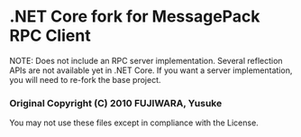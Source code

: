 # .NET Core fork for MessagePack RPC Client
NOTE: Does not include an RPC server implementation. Several reflection APIs are not available yet in .NET Core. If you want a server implementation, you will need to re-fork the base project.


### Original Copyright (C) 2010 FUJIWARA, Yusuke
You may not use these files except in compliance with the License.
